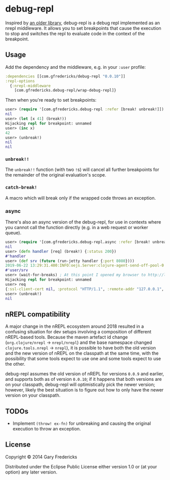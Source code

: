 # debug-repl

Inspired by [an older
library](https://github.com/georgejahad/debug-repl), debug-repl is a
debug repl implemented as an nrepl middleware. It allows you to set
breakpoints that cause the execution to stop and switches the repl to
evaluate code in the context of the breakpoint.

## Usage

Add the dependency and the middleware, e.g. in your `:user` profile:

``` clojure
:dependencies [[com.gfredericks/debug-repl "0.0.10"]]
:repl-options
  {:nrepl-middleware
    [com.gfredericks.debug-repl/wrap-debug-repl]}
```

Then when you're ready to set breakpoints:

``` clojure
user> (require '[com.gfredericks.debug-repl :refer [break! unbreak!]])
nil
user> (let [x 41] (break!))
Hijacking repl for breakpoint: unnamed
user> (inc x)
42
user> (unbreak!)
nil
nil
```

### `unbreak!!`

The `unbreak!!` function (with two `!`s) will cancel all further
breakpoints for the remainder of the original evaluation's scope.

### `catch-break!`

A macro which will break only if the wrapped code throws an exception.

### async

There's also an async version of the debug-repl, for use in contexts where you cannot call the function directly (e.g. in a web request or worker queue).

``` clojure
user> (require '[com.gfredericks.debug-repl.async :refer [break! unbreak! wait-for-break]])
nil
user> (defn handler [req] (break!) {:status 200})
#'handler
user> (def srv (future (run-jetty handler {:port 8080})))
2019-06-22 13:29:31.400:INFO:oejs.Server:clojure-agent-send-off-pool-0: jetty-9.4.12.v20180830; built: 2018-08-30T13:59:14.071Z; git: 27208684755d94a92186989f695db2d7b21ebc51; jvm 1.8.0_202-b08
#'user/srv
user> (wait-for-breaks) ; At this point I opened my browser to http://localhost:8080
Hijacking repl for breakpoint: unnamed
user> req
{:ssl-client-cert nil, :protocol "HTTP/1.1", :remote-addr "127.0.0.1", :headers {"host" "localhost:8080", "user-agent" "Mozilla/5.0 (X11; Linux x86_64; rv:67.0) Gecko/20100101 Firefox/67.0", "cookie" "__stripe_mid=d277c210-219f-4aa7-8fe7-b23715befe83", "connection" "keep-alive", "upgrade-insecure-requests" "1", "accept" "text/html,application/xhtml+xml,application/xml;q=0.9,*/*;q=0.8", "accept-language" "en-GB,en-US;q=0.7,en;q=0.3", "accept-encoding" "gzip, deflate", "dnt" "1", "cache-control" "max-age=0"}, :server-port 8080, :content-length nil, :content-type nil, :character-encoding nil, :uri "/", :server-name "localhost", :query-string nil, :body #object[org.eclipse.jetty.server.HttpInputOverHTTP 0x6710feb8 "HttpInputOverHTTP@6710feb8[c=0,q=0,[0]=null,s=STREAM]"], :scheme :http, :request-method :get}
user> (unbreak!)
nil
```

## nREPL compatibility

A major change in the nREPL ecosystem around 2018 resulted in a
confusing situation for dev setups involving a composition of
different nREPL-based tools. Because the maven artefact id change
(`org.clojure/nrepl` -> `nrepl/nrepl`) and the base namespace changed
`clojure.tools.nrepl` -> `nrepl`), it is possible to have both the old
version and the new version of nREPL on the classpath at the same
time, with the possibility that some tools expect to use one and some
tools expect to use the other.

debug-repl assumes the old version of nREPL for versions `0.0.9` and
earlier, and supports both as of version `0.0.10`; if it happens that
both versions are on your classpath, debug-repl will optimistically
pick the newer version; however, likely the best situation is to
figure out how to only have the newer version on your classpath.

## TODOs

- Implement `(throw! ex-fn)` for unbreaking and causing the original
  execution to throw an exception.

## License

Copyright © 2014 Gary Fredericks

Distributed under the Eclipse Public License either version 1.0 or (at
your option) any later version.
